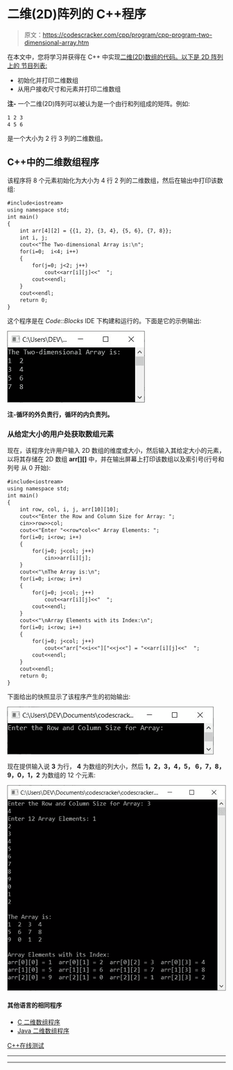 # 二维(2D)阵列的 C++程序

> 原文：<https://codescracker.com/cpp/program/cpp-program-two-dimensional-array.htm>

在本文中，您将学习并获得在 C++ 中实现[二维(2D)数组的代码。以下是 2D 阵列上的 节目列表:](/cpp/cpp-two-dimensional-arrays.htm)

*   初始化并打印二维数组
*   从用户接收尺寸和元素并打印二维数组

**注-** 一个二维(2D)阵列可以被认为是一个由行和列组成的矩阵。例如:

```
1 2 3
4 5 6
```

是一个大小为 2 行 3 列的二维数组。

## C++中的二维数组程序

该程序将 8 个元素初始化为大小为 4 行 2 列的二维数组，然后在输出中打印该数组:

```
#include<iostream>
using namespace std;
int main()
{
    int arr[4][2] = {{1, 2}, {3, 4}, {5, 6}, {7, 8}};
    int i, j;
    cout<<"The Two-dimensional Array is:\n";
    for(i=0;  i<4; i++)
    {
        for(j=0; j<2; j++)
            cout<<arr[i][j]<<"  ";
        cout<<endl;
    }
    cout<<endl;
    return 0;
}
```

这个程序是在 *Code::Blocks* IDE 下构建和运行的。下面是它的示例输出:

![two dimensional array in c++ programming](img/2352cebc4a8417ab271dca57d9d8a2d2.png)

**注-**循环的外**负责行，**循环的内**负责列。**

### 从给定大小的用户处获取数组元素

现在，该程序允许用户输入 2D 数组的维度或大小，然后输入其给定大小的元素，以将其存储在 2D 数组 **arr[][]** 中，并在输出屏幕上打印该数组以及索引号(行号和列号 从 0 开始):

```
#include<iostream>
using namespace std;
int main()
{
    int row, col, i, j, arr[10][10];
    cout<<"Enter the Row and Column Size for Array: ";
    cin>>row>>col;
    cout<<"Enter "<<row*col<<" Array Elements: ";
    for(i=0; i<row; i++)
    {
        for(j=0; j<col; j++)
            cin>>arr[i][j];
    }
    cout<<"\nThe Array is:\n";
    for(i=0; i<row; i++)
    {
        for(j=0; j<col; j++)
            cout<<arr[i][j]<<"  ";
        cout<<endl;
    }
    cout<<"\nArray Elements with its Index:\n";
    for(i=0; i<row; i++)
    {
        for(j=0; j<col; j++)
            cout<<"arr["<<i<<"]["<<j<<"] = "<<arr[i][j]<<"  ";
        cout<<endl;
    }
    cout<<endl;
    return 0;
}
```

下面给出的快照显示了该程序产生的初始输出:

![c++ two dimensional array program](img/59f0bbdbf8fb3c7aff256e09463af6a9.png)

现在提供输入说 **3** 为行， **4** 为数组的列大小，然后 **1，2，3，4，5， 6，7，8，9，0，1，2** 为数组的 12 个元素:

![c++ program 2d array](img/332bb37cb49865c4fee39884817bbe5d.png)

#### 其他语言的相同程序

*   [C 二维数组程序](/c/program/c-program-two-dimensional-array.htm)
*   [Java 二维数组程序](/java/program/java-program-two-dimensional-array.htm)

[C++在线测试](/exam/showtest.php?subid=3)

* * *

* * *